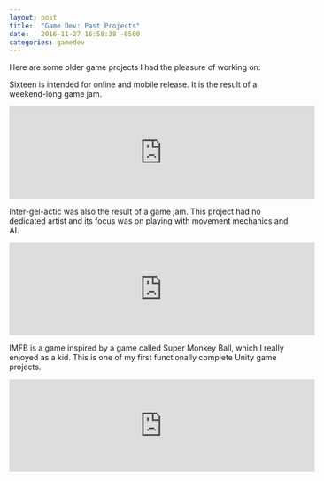 ```yaml
---
layout: post
title:  "Game Dev: Past Projects"
date:   2016-11-27 16:58:38 -0500
categories: gamedev
---
```

Here are some older game projects I had the pleasure of working on: 

Sixteen is intended for online and mobile release. It is the result of a weekend-long game jam.
<iframe frameborder="0" src="https://itch.io/embed/51985?bg_color=0f0f0f&amp;fg_color=fefefe&amp;link_color=00ff00&amp;border_color=ffffff" width="552" height="167"></iframe>


Inter-gel-actic was also the result of a game jam. This project had no dedicated artist and its focus was on playing with movement mechanics and AI. 

<iframe frameborder="0" src="https://itch.io/embed/49720?bg_color=0f0f0f&amp;fg_color=fefefe&amp;link_color=00ff00&amp;border_color=ffffff" width="552" height="167"></iframe>


IMFB is a game inspired by a game called Super Monkey Ball, which I really enjoyed as a kid. This is one of my first functionally complete Unity game projects. 

<iframe frameborder="0" src="https://itch.io/embed/26143?bg_color=0f0f0f&amp;fg_color=fefefe&amp;link_color=00ff00&amp;border_color=ffffff" width="552" height="167"></iframe>












